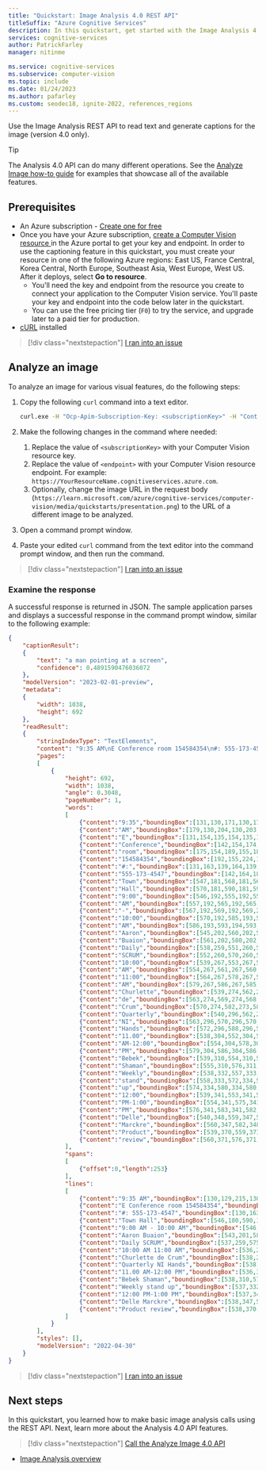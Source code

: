 ```yaml
---
title: "Quickstart: Image Analysis 4.0 REST API"
titleSuffix: "Azure Cognitive Services"
description: In this quickstart, get started with the Image Analysis 4.0 REST API.
services: cognitive-services
author: PatrickFarley
manager: nitinme

ms.service: cognitive-services
ms.subservice: computer-vision
ms.topic: include
ms.date: 01/24/2023
ms.author: pafarley
ms.custom: seodec18, ignite-2022, references_regions
---
```


Use the Image Analysis REST API to read text and generate captions for the image (version 4.0 only).

> [!TIP]
> The Analysis 4.0 API can do many different operations. See the [Analyze Image how-to guide](../how-to/call-analyze-image-40.md) for examples that showcase all of the available features.

## Prerequisites

* An Azure subscription - [Create one for free](https://azure.microsoft.com/free/cognitive-services/) 
* Once you have your Azure subscription, <a href="https://portal.azure.com/#create/Microsoft.CognitiveServicesComputerVision"  title="Create a Computer Vision resource"  target="_blank">create a Computer Vision resource </a> in the Azure portal to get your key and endpoint. In order to use the captioning feature in this quickstart, you must create your resource in one of the following Azure regions: East US, France Central, Korea Central, North Europe, Southeast Asia, West Europe, West US. After it deploys, select **Go to resource**.
  * You'll need the key and endpoint from the resource you create to connect your application to the Computer Vision service. You'll paste your key and endpoint into the code below later in the quickstart.
  * You can use the free pricing tier (`F0`) to try the service, and upgrade later to a paid tier for production.
* [cURL](https://curl.haxx.se/) installed

> [!div class="nextstepaction"]
> <a href="https://microsoft.qualtrics.com/jfe/form/SV_0Cl5zkG3CnDjq6O?PLanguage=REST&Pillar=Vision&Product=Image-analysis&Page=quickstart4&Section=Prerequisites" target="_target">I ran into an issue</a>

## Analyze an image

To analyze an image for various visual features, do the following steps:

1. Copy the following `curl` command into a text editor.

    ```bash
    curl.exe -H "Ocp-Apim-Subscription-Key: <subscriptionKey>" -H "Content-Type: application/json" "https://<endpoint>/computervision/imageanalysis:analyze?features=caption,read&model-version=latest&language=en&api-version=2023-02-01-preview" -d "{'url':'https://learn.microsoft.com/azure/cognitive-services/computer-vision/media/quickstarts/presentation.png'}"
    ```

1. Make the following changes in the command where needed:
    1. Replace the value of `<subscriptionKey>` with your Computer Vision resource key.
    1. Replace the value of `<endpoint>` with your Computer Vision resource endpoint. For example: `https://YourResourceName.cognitiveservices.azure.com`.
    1. Optionally, change the image URL in the request body (`https://learn.microsoft.com/azure/cognitive-services/computer-vision/media/quickstarts/presentation.png`) to the URL of a different image to be analyzed.
1. Open a command prompt window.
1. Paste your edited `curl` command from the text editor into the command prompt window, and then run the command.

> [!div class="nextstepaction"]
> <a href="https://microsoft.qualtrics.com/jfe/form/SV_0Cl5zkG3CnDjq6O?PLanguage=REST&Pillar=Vision&Product=Image-analysis&Page=quickstart4&Section=Analyze-image" target="_target">I ran into an issue</a>

### Examine the response

A successful response is returned in JSON. The sample application parses and displays a successful response in the command prompt window, similar to the following example:


```json
{
    "captionResult":
    {
        "text": "a man pointing at a screen",
        "confidence": 0.4891590476036072
    },
    "modelVersion": "2023-02-01-preview",
    "metadata":
    {
        "width": 1038,
        "height": 692
    },
    "readResult":
    {
        "stringIndexType": "TextElements",
        "content": "9:35 AM\nE Conference room 154584354\n#: 555-173-4547\nTown Hall\n9:00 AM - 10:00 AM\nAaron Buaion\nDaily SCRUM\n10:00 AM 11:00 AM\nChurlette de Crum\nQuarterly NI Hands\n11.00 AM-12:00 PM\nBebek Shaman\nWeekly stand up\n12:00 PM-1:00 PM\nDelle Marckre\nProduct review",
        "pages":
        [
            {
                "height": 692,
                "width": 1038,
                "angle": 0.3048,
                "pageNumber": 1,
                "words":
                [
                    {"content":"9:35","boundingBox":[131,130,171,130,171,149,130,149],"confidence":0.993,"span":{"offset":0,"length":4}},
                    {"content":"AM","boundingBox":[179,130,204,130,203,149,178,149],"confidence":0.998,"span":{"offset":5,"length":2}},
                    {"content":"E","boundingBox":[131,154,135,154,135,161,131,161],"confidence":0.104,"span":{"offset":8,"length":1}},
                    {"content":"Conference","boundingBox":[142,154,174,154,173,161,141,161],"confidence":0.902,"span":{"offset":10,"length":10}},
                    {"content":"room","boundingBox":[175,154,189,155,188,161,175,161],"confidence":0.796,"span":{"offset":21,"length":4}},
                    {"content":"154584354","boundingBox":[192,155,224,154,223,162,191,161],"confidence":0.864,"span":{"offset":26,"length":9}},
                    {"content":"#:","boundingBox":[131,163,139,164,139,171,131,171],"confidence":0.036,"span":{"offset":36,"length":2}},
                    {"content":"555-173-4547","boundingBox":[142,164,182,165,181,171,142,171],"confidence":0.597,"span":{"offset":39,"length":12}},
                    {"content":"Town","boundingBox":[547,181,568,181,568,190,546,191],"confidence":0.981,"span":{"offset":52,"length":4}},
                    {"content":"Hall","boundingBox":[570,181,590,181,590,191,570,190],"confidence":0.991,"span":{"offset":57,"length":4}},
                    {"content":"9:00","boundingBox":[546,192,555,192,555,200,546,200],"confidence":0.09,"span":{"offset":62,"length":4}},
                    {"content":"AM","boundingBox":[557,192,565,192,565,200,557,200],"confidence":0.991,"span":{"offset":67,"length":2}},
                    {"content":"-","boundingBox":[567,192,569,192,569,200,567,200],"confidence":0.691,"span":{"offset":70,"length":1}},
                    {"content":"10:00","boundingBox":[570,192,585,193,584,200,570,200],"confidence":0.885,"span":{"offset":72,"length":5}},
                    {"content":"AM","boundingBox":[586,193,593,194,593,200,586,200],"confidence":0.991,"span":{"offset":78,"length":2}},
                    {"content":"Aaron","boundingBox":[545,202,560,202,559,208,544,208],"confidence":0.602,"span":{"offset":81,"length":5}},
                    {"content":"Buaion","boundingBox":[561,202,580,202,579,208,560,208],"confidence":0.291,"span":{"offset":87,"length":6}},
                    {"content":"Daily","boundingBox":[538,259,551,260,550,266,538,265],"confidence":0.175,"span":{"offset":94,"length":5}},
                    {"content":"SCRUM","boundingBox":[552,260,570,260,570,266,551,266],"confidence":0.114,"span":{"offset":100,"length":5}},
                    {"content":"10:00","boundingBox":[539,267,553,267,552,273,538,272],"confidence":0.857,"span":{"offset":106,"length":5}},
                    {"content":"AM","boundingBox":[554,267,561,267,560,273,553,273],"confidence":0.998,"span":{"offset":112,"length":2}},
                    {"content":"11:00","boundingBox":[564,267,578,267,577,273,563,273],"confidence":0.479,"span":{"offset":115,"length":5}},
                    {"content":"AM","boundingBox":[579,267,586,267,585,273,578,273],"confidence":0.994,"span":{"offset":121,"length":2}},
                    {"content":"Churlette","boundingBox":[539,274,562,274,561,279,538,279],"confidence":0.464,"span":{"offset":124,"length":9}},
                    {"content":"de","boundingBox":[563,274,569,274,568,279,562,279],"confidence":0.81,"span":{"offset":134,"length":2}},
                    {"content":"Crum","boundingBox":[570,274,582,273,581,279,569,279],"confidence":0.885,"span":{"offset":137,"length":4}},
                    {"content":"Quarterly","boundingBox":[540,296,562,296,562,302,539,302],"confidence":0.523,"span":{"offset":142,"length":9}},
                    {"content":"NI","boundingBox":[563,296,570,296,570,302,563,302],"confidence":0.303,"span":{"offset":152,"length":2}},
                    {"content":"Hands","boundingBox":[572,296,588,296,588,302,571,302],"confidence":0.613,"span":{"offset":155,"length":5}},
                    {"content":"11.00","boundingBox":[538,304,552,304,552,310,538,310],"confidence":0.618,"span":{"offset":161,"length":5}},
                    {"content":"AM-12:00","boundingBox":[554,304,578,304,577,310,553,310],"confidence":0.27,"span":{"offset":167,"length":8}},
                    {"content":"PM","boundingBox":[579,304,586,304,586,309,578,310],"confidence":0.662,"span":{"offset":176,"length":2}},
                    {"content":"Bebek","boundingBox":[539,310,554,310,554,317,539,316],"confidence":0.611,"span":{"offset":179,"length":5}},
                    {"content":"Shaman","boundingBox":[555,310,576,311,576,317,555,317],"confidence":0.605,"span":{"offset":185,"length":6}},
                    {"content":"Weekly","boundingBox":[538,332,557,333,556,339,538,338],"confidence":0.606,"span":{"offset":192,"length":6}},
                    {"content":"stand","boundingBox":[558,333,572,334,571,340,557,339],"confidence":0.489,"span":{"offset":199,"length":5}},
                    {"content":"up","boundingBox":[574,334,580,334,580,340,573,340],"confidence":0.815,"span":{"offset":205,"length":2}},
                    {"content":"12:00","boundingBox":[539,341,553,341,552,347,538,347],"confidence":0.826,"span":{"offset":208,"length":5}},
                    {"content":"PM-1:00","boundingBox":[554,341,575,341,574,347,553,347],"confidence":0.209,"span":{"offset":214,"length":7}},
                    {"content":"PM","boundingBox":[576,341,583,341,582,347,575,347],"confidence":0.039,"span":{"offset":222,"length":2}},
                    {"content":"Delle","boundingBox":[540,348,559,347,558,353,539,353],"confidence":0.58,"span":{"offset":225,"length":5}},
                    {"content":"Marckre","boundingBox":[560,347,582,348,582,353,559,353],"confidence":0.275,"span":{"offset":231,"length":7}},
                    {"content":"Product","boundingBox":[539,370,559,371,558,376,539,376],"confidence":0.615,"span":{"offset":239,"length":7}},
                    {"content":"review","boundingBox":[560,371,576,371,575,376,559,376],"confidence":0.04,"span":{"offset":247,"length":6}}
                ],
                "spans":
                [
                    {"offset":0,"length":253}
                ],
                "lines":
                [
                    {"content":"9:35 AM","boundingBox":[130,129,215,130,215,149,130,148],"spans":[{"offset":0,"length":7}]},
                    {"content":"E Conference room 154584354","boundingBox":[130,153,224,154,224,161,130,161],"spans":[{"offset":8,"length":27}]},
                    {"content":"#: 555-173-4547","boundingBox":[130,163,182,164,181,171,130,170],"spans":[{"offset":36,"length":15}]},
                    {"content":"Town Hall","boundingBox":[546,180,590,180,590,190,546,190],"spans":[{"offset":52,"length":9}]},
                    {"content":"9:00 AM - 10:00 AM","boundingBox":[546,191,596,192,596,200,546,199],"spans":[{"offset":62,"length":18}]},
                    {"content":"Aaron Buaion","boundingBox":[543,201,581,201,581,208,543,208],"spans":[{"offset":81,"length":12}]},
                    {"content":"Daily SCRUM","boundingBox":[537,259,575,260,575,266,537,265],"spans":[{"offset":94,"length":11}]},
                    {"content":"10:00 AM 11:00 AM","boundingBox":[536,266,590,266,590,272,536,272],"spans":[{"offset":106,"length":17}]},
                    {"content":"Churlette de Crum","boundingBox":[538,273,584,273,585,279,538,279],"spans":[{"offset":124,"length":17}]},
                    {"content":"Quarterly NI Hands","boundingBox":[538,295,588,295,588,301,538,302],"spans":[{"offset":142,"length":18}]},
                    {"content":"11.00 AM-12:00 PM","boundingBox":[536,304,588,303,588,309,536,310],"spans":[{"offset":161,"length":17}]},
                    {"content":"Bebek Shaman","boundingBox":[538,310,577,310,577,316,538,316],"spans":[{"offset":179,"length":12}]},
                    {"content":"Weekly stand up","boundingBox":[537,332,582,333,582,339,537,338],"spans":[{"offset":192,"length":15}]},
                    {"content":"12:00 PM-1:00 PM","boundingBox":[537,340,583,340,583,347,536,346],"spans":[{"offset":208,"length":16}]},
                    {"content":"Delle Marckre","boundingBox":[538,347,582,347,582,352,538,353],"spans":[{"offset":225,"length":13}]},
                    {"content":"Product review","boundingBox":[538,370,577,370,577,376,538,375],"spans":[{"offset":239,"length":14}]}
                ]
            }
        ],
        "styles": [],
        "modelVersion": "2022-04-30"
    }
}
```

> [!div class="nextstepaction"]
> <a href="https://microsoft.qualtrics.com/jfe/form/SV_0Cl5zkG3CnDjq6O?PLanguage=REST&Pillar=Vision&Product=Image-analysis&Page=quickstart4&Section=Output" target="_target">I ran into an issue</a>

## Next steps

In this quickstart, you learned how to make basic image analysis calls using the REST API. Next, learn more about the Analysis 4.0 API features.

> [!div class="nextstepaction"]
>[Call the Analyze Image 4.0 API](../how-to/call-analyze-image-40.md)

* [Image Analysis overview](../overview-image-analysis.md)
